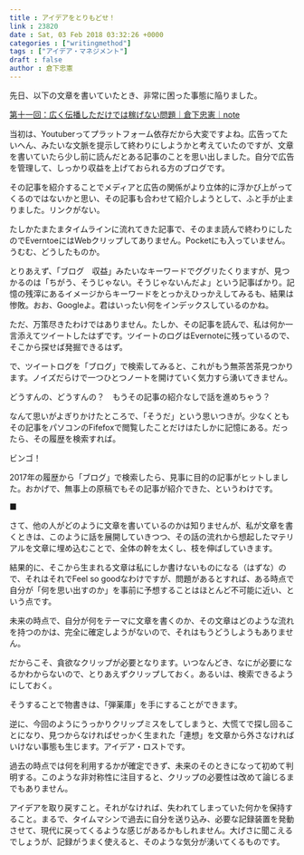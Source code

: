 ```yaml
---
title : アイデアをとりもどせ！
link : 23820
date : Sat, 03 Feb 2018 03:32:26 +0000
categories : ["writingmethod"]
tags : ["アイデア・マネジメント"]
draft : false
author : 倉下忠憲
---
```


先日、以下の文章を書いていたとき、非常に困った事態に陥りました。

<a href="https://note.mu" title="第十一回：広く伝播しただけでは稼げない問題｜倉下忠憲｜note">第十一回：広く伝播しただけでは稼げない問題｜倉下忠憲｜note</a>

当初は、Youtuberってプラットフォーム依存だから大変ですよね。広告ってたいへん、みたいな文脈を提示して終わりにしようかと考えていたのですが、文章を書いていたら少し前に読んだとある記事のことを思い出しました。自分で広告を管理して、しっかり収益を上げておられる方のブログです。

その記事を紹介することでメディアと広告の関係がより立体的に浮かび上がってくるのではないかと思い、その記事も合わせて紹介しようとして、ふと手が止まりました。リンクがない。

たしかたまたまタイムラインに流れてきた記事で、そのまま読んで終わりにしたのでEverntoeにはWebクリップしてありません。Pocketにも入っていません。うむむ、どうしたものか。

とりあえず、「ブログ　収益」みたいなキーワードでググリたくりますが、見つかるのは「ちがう、そうじゃない。そうじゃないんだよ」という記事ばかり。記憶の残滓にあるイメージからキーワードをとっかえひっかえしてみるも、結果は惨敗。おお、Googleよ。君はいったい何をインデックスしているのかね。

ただ、万策尽きたわけではありません。たしか、その記事を読んで、私は何か一言添えてツイートしたはずです。ツイートのログはEvernoteに残っているので、そこから探せば発掘できるはず。

で、ツイートログを「ブログ」で検索してみると、これがもう無茶苦茶見つかります。ノイズだらけで一つひとつノートを開けていく気力すら湧いてきません。

どうすんの、どうすんの？　もうその記事の紹介なしで話を進めちゃう？

なんて思いがよぎりかけたところで、「そうだ」という思いつきが。少なくともその記事をパソコンのFifefoxで閲覧したことだけはたしかに記憶にある。だったら、その履歴を検索すれば。

ビンゴ！

2017年の履歴から「ブログ」で検索したら、見事に目的の記事がヒットしました。おかげで、無事上の原稿でもその記事が紹介できた、というわけです。

■

さて、他の人がどのように文章を書いているのかは知りませんが、私が文章を書くときは、このように話を展開していきつつ、その話の流れから想起したマテリアルを文章に埋め込むことで、全体の幹を太くし、枝を伸ばしていきます。

結果的に、そこから生まれる文章は私にしか書けないものになる（はずな）ので、それはそれでFeel so goodなわけですが、問題があるとすれば、ある時点で自分が「何を思い出すのか」を事前に予想することはほとんど不可能に近い、という点です。

未来の時点で、自分が何をテーマに文章を書くのか、その文章はどのような流れを持つのかは、完全に確定しようがないので、それはもうどうしようもありません。

だからこそ、貪欲なクリップが必要となります。いつなんどき、なにが必要になるかわからないので、とりあえずクリップしておく。あるいは、検索できるようにしておく。

そうすることで物書きは、「弾薬庫」を手にすることができます。

逆に、今回のようにうっかりクリップミスをしてしまうと、大慌てで探し回ることになり、見つからなければせっかく生まれた「連想」を文章から外さなければいけない事態も生じます。アイデア・ロストです。

過去の時点では何を利用するかが確定できず、未来のそのときになって初めて判明する。このような非対称性に注目すると、クリップの必要性は改めて論じるまでもありません。

アイデアを取り戻すこと。それがなければ、失われてしまっていた何かを保持すること。まるで、タイムマシンで過去に自分を送り込み、必要な記録装置を発動させて、現代に戻ってくるような感じがあるかもしれません。大げさに聞こえるでしょうが、記録がうまく使えると、そのような気分が湧いてくるものです。
